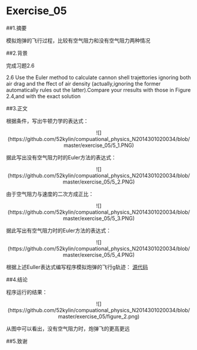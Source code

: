# Exercise_05

##1.摘要

模拟炮弹的飞行过程，比较有空气阻力和没有空气阻力两种情况

##2.背景

完成习题2.6

2.6 Use the Euler method to calculate cannon shell trajettories ignoring both air drag and the ffect of air density (actually,ignoring the former automatically rules out the latter).Compare your rresults with those in Figure 2.4,and with the exact solution

##3.正文

根据条件，写出牛顿力学的表达式：

   <div align=center>
![](https://github.com/52kylin/compuational_physics_N2014301020034/blob/master/exercise_05/5_1.PNG)
</div>

据此写出没有空气阻力时的Euler方法的表达式：

   <div align=center>
![](https://github.com/52kylin/compuational_physics_N2014301020034/blob/master/exercise_05/5_2.PNG)
</div>

由于空气阻力与速度的二次方成正比：

   <div align=center>
![](https://github.com/52kylin/compuational_physics_N2014301020034/blob/master/exercise_05/5_3.PNG)
</div>

据此写出有空气阻力时的Euler方法的表达式：

   <div align=center>
![](https://github.com/52kylin/compuational_physics_N2014301020034/blob/master/exercise_05/5_4.PNG)
</div>

根据上述Euller表达式编写程序模拟炮弹的飞行g轨迹：
[源代码](https://github.com/52kylin/compuational_physics_N2014301020034/blob/master/exercise_05/exercise_05.py)

##4.结论

程序运行的结果：

   <div align=center>
![](https://github.com/52kylin/compuational_physics_N2014301020034/blob/master/exercise_05/figure_2.png)
</div>

从图中可以看出，没有空气阻力时，炮弹飞的更高更远

##5.致谢

